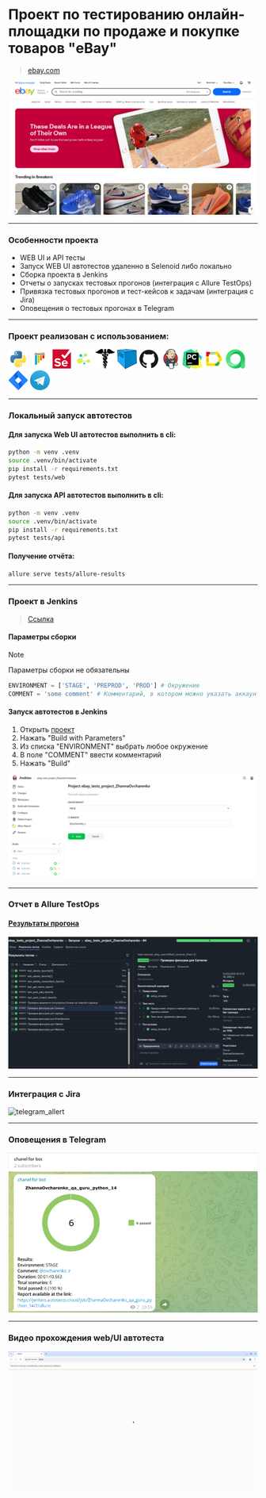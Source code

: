 # Проект по тестированию онлайн-площадки по продаже и покупке товаров "eBay"
> <a target="_blank" href="https://ebay.com/">ebay.com</a>

![main page screenshot](/files/ebay.com.png)

----

### Особенности проекта

* WEB UI и API тесты
* Запуск WEB UI автотестов удаленно в Selenoid либо локально
* Сборка проекта в Jenkins
* Отчеты о запусках тестовых прогонов (интеграция с Allure TestOps)
* Привязка тестовых прогонов и тест-кейсов к задачам (интеграция с Jira)
* Оповещения о тестовых прогонах в Telegram

----

### Проект реализован с использованием:

<img title="Python" src="/files/icons/python-original.svg" height="40" width="40"/> <img title="Pytest" src="/files/icons/pytest-original.svg" height="40" width="40"/> <img title="Selenium" src="/files/icons/selenium-original.svg" height="40" width="40"/> <img title="Selene" src="/files/icons/selene.png" height="40" width="40"/> <img title="Requests" src="/files/icons/requests.png" height="40" width="40"/> <img title="Selenoid" src="/files/icons/selenoid.png" height="40" width="40"/> <img title="GitHub" src="/files/icons/github-original.svg" height="40" width="40"/>  <img title="Jenkins" src="/files/icons/jenkins-original.svg" height="40" width="40"/> <img title="Pycharm" src="/files/icons/pycharm.png" height="40" width="40"/> <img title="Allure Report" src="/files/icons/Allure_Report.png" height="40" width="40"/>  <img title="Allure TestOps" src="/files/icons/allure_testops.png" height="40" width="40"/> <img title="Jira" src="/files/icons/jira.png" height="40" width="40"/> <img title="Telegram" src="/files/icons/tg.png" height="40" width="40"/> 


----

### Локальный запуск автотестов

#### Для запуска Web UI автотестов выполнить в cli:
```bash
python -m venv .venv
source .venv/bin/activate
pip install -r requirements.txt
pytest tests/web
```

#### Для запуска API автотестов выполнить в cli:
```bash
python -m venv .venv
source .venv/bin/activate
pip install -r requirements.txt
pytest tests/api
```

#### Получение отчёта:
```bash
allure serve tests/allure-results
```

----

### Проект в Jenkins
> <a target="_blank" href="https://jenkins.autotests.cloud/job/ebay_tests_project_ZhannaOvcharenko/">Ссылка</a>

#### Параметры сборки
> [!NOTE]
> Параметры сборки не обязательны
```python
ENVIRONMENT = ['STAGE', 'PREPROD', 'PROD'] # Окружение
COMMENT = 'some comment' # Комментарий, в котором можно указать аккаунт в tg для уведомления об отчете
```
#### Запуск автотестов в Jenkins
1. Открыть <a target="_blank" href="https://jenkins.autotests.cloud/job/ebay_tests_project_ZhannaOvcharenko/">проект</a>
2. Нажать "Build with Parameters"
3. Из списка "ENVIRONMENT" выбрать любое окружение
4. В поле "COMMENT" ввести комментарий
5. Нажать "Build"

![jenkins project main page](/files/jenkins_project.png)

----

### Отчет в Allure TestOps
#### <a target="_blank" href="https://allure.autotests.cloud/launch/48174">Результаты прогона</a>
![allure_report_overview](/files/Allure%20TestOPS.png)

----

### Интеграция с Jira
![telegram_allert](/files/Jira.png)

----

### Оповещения в Telegram
![telegram_allert](/files/telegram_allert.png)

----

### Видео прохождения web/UI автотеста
![autotest_gif](/files/autotest.gif)
